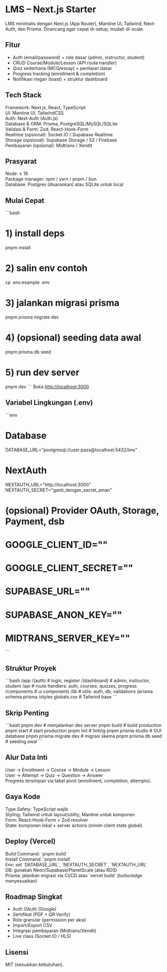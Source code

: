 # LMS – Next.js Starter

LMS minimalis dengan Next.js (App Router), Mantine UI, Tailwind, Next-Auth, dan Prisma. Dirancang agar cepat di-setup, mudah di-scale.

## Fitur

- Auth (email/password) + role dasar (admin, instructor, student)
- CRUD Course/Module/Lesson (API route handler)
- Quiz sederhana (MCQ/essay) + penilaian dasar
- Progress tracking (enrollment & completion)
- Notifikasi ringan (toast) + struktur dashboard

## Tech Stack

Framework: Next.js, React, TypeScript  
UI: Mantine UI, TailwindCSS  
Auth: Next-Auth (Auth.js)  
Database & ORM: Prisma, PostgreSQL/MySQL/SQLite  
Validasi & Form: Zod, React-Hook-Form  
Realtime (opsional): Socket.IO / Supabase Realtime  
Storage (opsional): Supabase Storage / S3 / Firebase  
Pembayaran (opsional): Midtrans / Xendit

## Prasyarat

Node: ≥ 18  
Package manager: npm / yarn / pnpm / bun  
Database: Postgres (disarankan) atau SQLite untuk local

## Mulai Cepat

\`\`\`bash

# 1) install deps

pnpm install

# 2) salin env contoh

cp .env.example .env

# 3) jalankan migrasi prisma

pnpm prisma migrate dev

# 4) (opsional) seeding data awal

pnpm prisma db seed

# 5) run dev server

pnpm dev
\`\`\`
Buka [http://localhost:3000](http://localhost:3000)

## Variabel Lingkungan (.env)

\`\`\`env

# Database

DATABASE_URL="postgresql://user:pass@localhost:5432/lms"

# NextAuth

NEXTAUTH_URL="http://localhost:3000"
NEXTAUTH_SECRET="ganti_dengan_secret_aman"

# (opsional) Provider OAuth, Storage, Payment, dsb

# GOOGLE_CLIENT_ID=""

# GOOGLE_CLIENT_SECRET=""

# SUPABASE_URL=""

# SUPABASE_ANON_KEY=""

# MIDTRANS_SERVER_KEY=""

\`\`\`

## Struktur Proyek

\`\`\`bash
/app
/(auth) # login, register
/(dashboard) # admin, instructor, student
/api # route handlers: auth, courses, quizzes, progress
/components # ui components
/lib # utils: auth, db, validations
/prisma
schema.prisma
/styles
globals.css # Tailwind base
\`\`\`

## Skrip Penting

\`\`\`bash
pnpm dev # menjalankan dev server
pnpm build # build production
pnpm start # start production
pnpm lint # linting
pnpm prisma studio # GUI database
pnpm prisma migrate dev # migrasi skema
pnpm prisma db seed # seeding awal
\`\`\`

## Alur Data Inti

User → Enrollment → Course → Module → Lesson  
User → Attempt → Quiz → Question → Answer  
Progress tersimpan via tabel pivot (enrollment, completion, attempts).

## Gaya Kode

Type Safety: TypeScript wajib  
Styling: Tailwind untuk layout/utility, Mantine untuk komponen  
Form: React-Hook-Form + Zod resolver  
State: komponen lokal + server actions (minim client state global)

## Deploy (Vercel)

Build Command: \`pnpm build\`  
Install Command: \`pnpm install\`  
Env: set \`DATABASE_URL\`, \`NEXTAUTH_SECRET\`, \`NEXTAUTH_URL\`  
DB: gunakan Neon/Supabase/PlanetScale (atau RDS)  
Prisma: jalankan migrasi via CI/CD atau \`vercel build\` (turbo/edge menyesuaikan)

## Roadmap Singkat

- Auth OAuth (Google)
- Sertifikat (PDF + QR Verify)
- Role granular (permission per aksi)
- Import/Export CSV
- Integrasi pembayaran (Midtrans/Xendit)
- Live class (Socket.IO / HLS)

## Lisensi

MIT (sesuaikan kebutuhan).

